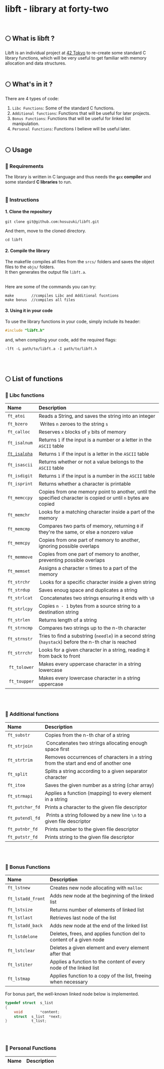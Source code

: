 # libft - library at forty-two
<br>

## 🌕 What is libft ?

Libft is an individual project at [42 Tokyo][1] to re-create some standard C library functions,  which will be very useful to get familiar with memory allocation and data structures.
<br><br>


## 🌕 What's in it ?

There are 4 types of code:

1.  `Libc Functions`: Some of the standard C functions.
2.  `Additional functions`: Functions that will be useful for later projects.
3.  `Bonus Functions`: Functions that will be useful for linked list manipulation.
4.  `Personal Functions`: Functions I believe will be useful later.
<br><br>


## 🌕 Usage

### 🌙 Requirements

The library is written in C language and thus needs the **`gcc` compiler** and some standard **C libraries** to run.
<br><br>

### 🌙 Instructions

#### 1. Clone the repository
```shell
git clone git@github.com:hosuzuki/libft.git
```

And them, move to the cloned directory.
```shell
cd libft
```

#### 2. Compile the library

The makefile compiles all files from the ``srcs/`` folders and saves the object files to the ``objs/`` folders. <br>
It then generates the output file ``libft.a``.
<br><br>

Here are some of the commands you can try:
```
make        //compiles Libc and Additional fucntions
make bonus	//compiles all files
```

#### 3. Using it in your code

To use the library functions in your code, simply include its header:

```C
#include "libft.h"
```

and, when compiling your code, add the required flags:

```shell
-lft -L path/to/libft.a -I path/to/libft.h
```
<br><br>

## 🌕 List of functions

### 🌙 Libc functions

| Name | Description |
| :------ | :--------- |
| ``ft_atoi`` | Reads a String, and saves the string into an integer |
| ``ft_bzero`` | Writes ``n`` zeroes to the string ``s`` |
| ``ft_calloc`` | Reserves ``x`` blocks of ``y`` bits of memory |
| ``ft_isalnum`` | Returns ``1`` if the input is a number or a letter in the ``ASCII`` table |
|  [`ft_isalpha`](libft/srcs/ft_isalpha.c) | Returns ``1`` if the input is a letter in the ``ASCII`` table |
| ``ft_isascii`` | Returns whether or not a value belongs to the ``ASCII`` table |
| ``ft_isdigit`` | Returns ``1`` if the input is a number in the ``ASCII`` table |
| ``ft_isprint`` | Returns whether a character is printable |
| ``ft_memccpy`` | Copies from one memory point to another, until the specified character is copied or until ``n`` bytes are copied |
| ``ft_memchr`` | Looks for a matching character inside a part of the memory |
| ``ft_memcmp`` | Compares two parts of memory, returning ``0`` if they're the same, or else a nonzero value |
| ``ft_memcpy`` | Copies from one part of memory to another, ignoring possible overlaps |
| ``ft_memmove`` | Copies from one part of memory to another, preventing possible overlaps |
| ``ft_memset`` | Assigns a character ``n`` times to a part of the memory |
| ``ft_strchr`` | Looks for a specific character inside a given string |
| ``ft_strdup`` | Saves enoug space and duplicates a string |
| ``ft_strlcat`` | Concatenates two strings ensuring it ends with ``\0`` |
| ``ft_strlcpy`` | Copies ``n - 1`` bytes from a source string to a destination string |
| ``ft_strlen`` | Returns length of a string |
| ``ft_strncmp`` | Compares two strings up to the n-th character |
| ``ft_strnstr`` | Tries to find a substring (``needle``) in a second string (``haystack``) before the n-th char is reached |
| ``ft_strrchr`` | Looks for a given character in a string, reading it from back to front |
| ``ft_tolower`` | Makes every uppercase character in a string lowercase |
| ``ft_toupper`` | Makes every lowercase character in a string uppercase |

<br><br>

### 🌙 Additional functions

| Name | Description |
| :------ | :--------- |
| ``ft_substr`` | Copies from the n-th char of a string |
| ``ft_strjoin`` | Concatenates two strings allocating enough space first |
| ``ft_strtrim`` | Removes occurrences of characters in a string from the start and end of another one |
| ``ft_split`` | Splits a string according to a given separator character |
| ``ft_itoa`` | Saves the given number as a string (char array) |
| ``ft_strmapi`` | Applies a function (mapping) to every element in a string |
| ``ft_putchar_fd`` | Prints a character to the given file descriptor |
| ``ft_putendl_fd`` | Prints a string followed by a new line ``\n`` to a given file descriptor |
| ``ft_putnbr_fd`` | Prints number to the given file descriptor |
| ``ft_putstr_fd`` | Prints string to the given file descriptor |

<br><br>

### 🌙 Bonus Functions
| Name | Description |
| :------ | :--------- |
| ``ft_lstnew`` | Creates new node allocating with ``malloc`` |
| ``ft_lstadd_front`` | Adds new node at the beginning of the linked list |
| ``ft_lstsize`` | Returns number of elements of linked list |
| ``ft_lstlast`` | Retrieves last node of the list |
| ``ft_lstadd_back`` | Adds new node at the end of the linked list |
| ``ft_lstdelone`` | Deletes, frees, and applies function del to content of a given node |
| ``ft_lstclear`` | Deletes a given element and every element after that |
| ``ft_lstiter`` | Applies a function to the content of every node of the linked list |
| ``ft_lstmap`` | Applies function to a copy of the list, freeing when necessary |

For bonus part, the well-known linked node below is implemented.
```C
typedef	struct	s_list
{
	void		*content;
	struct	s_list	*next;
}			t_list;
```
<br><br>

### 🌙 Personal Functions

| Name | Description |
| :------: | :---------: |
<br><br>


[1]: https://42tokyo.jp/
